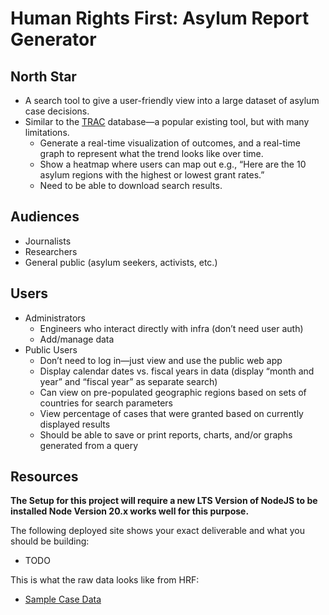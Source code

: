 # Human Rights First: Asylum Report Generator

## North Star
- A search tool to give a user-friendly view into a large dataset of asylum case decisions.
- Similar to the [TRAC](https://trac.syr.edu/phptools/immigration/asylum/) database—a popular existing tool, but with many limitations.
    - Generate a real-time visualization of outcomes, and a real-time graph to represent what the trend looks like over time.
    - Show a heatmap where users can map out e.g., “Here are the 10 asylum regions with the highest or lowest grant rates.”
    - Need to be able to download search results.

## Audiences
- Journalists
- Researchers
- General public (asylum seekers, activists, etc.)

## Users
- Administrators
    - Engineers who interact directly with infra (don’t need user auth)
    - Add/manage data
- Public Users
    - Don’t need to log in—just view and use the public web app
    - Display calendar dates vs. fiscal years in data (display “month and year” and “fiscal year” as separate search)
    - Can view on pre-populated geographic regions based on sets of countries for search parameters
    - View percentage of cases that were granted based on currently displayed results
    - Should be able to save or print reports, charts, and/or graphs generated from a query

## Resources

**The Setup for this project will require a new LTS Version of NodeJS to be installed Node Version 20.x works well for this purpose.**

The following deployed site shows your exact deliverable and what you should be building:
 - TODO

This is what the raw data looks like from HRF:
- [Sample Case Data](https://github.com/BloomTech-Labs/asylum-rg-fe-starter/blob/main/src/data/COW2021001887-I589Data.csv)
